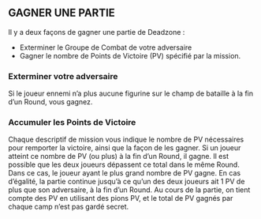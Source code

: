 ## GAGNER UNE PARTIE

Il y a deux façons de gagner une partie de Deadzone :
+ Exterminer le Groupe de Combat de votre adversaire
+ Gagner le nombre de Points de Victoire (PV) spécifié par la mission.

### Exterminer votre adversaire

Si le joueur ennemi n’a plus aucune figurine sur le champ de bataille à la fin d’un Round, vous gagnez.

### Accumuler les Points de Victoire

Chaque descriptif de mission vous indique le nombre de PV nécessaires pour remporter la victoire, ainsi que la façon de les gagner. Si un joueur atteint ce nombre de PV (ou plus) à la fin d’un Round, il gagne. Il est possible que les deux joueurs dépassent ce total dans le même Round. Dans ce cas, le joueur ayant le plus grand nombre de PV gagne. En cas d’égalité, la partie continue jusqu’à ce qu’un des deux joueurs ait 1 PV de plus que son adversaire, à la fin d’un Round. Au cours de la partie, on tient compte des PV en utilisant des pions PV, et le total de PV gagnés par chaque camp n’est pas gardé secret.

